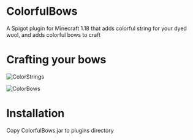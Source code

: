 # ColorfulBows

A Spigot plugin for Minecraft 1.18 that adds colorful string for your dyed wool, and adds colorful bows to craft

# Crafting your bows
![ColorStrings](https://user-images.githubusercontent.com/17754256/144664338-f3ba8e68-b041-47ea-a964-afee47a720bd.gif)

![ColorBows](https://user-images.githubusercontent.com/17754256/144664340-c5d9ea91-7542-4a15-a013-49f3450c0487.gif)

# Installation

Copy ColorfulBows.jar to plugins directory
